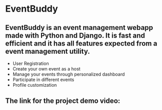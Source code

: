 # EventBuddy
## EventBuddy is an event management webapp made with Python and Django. It is fast and efficient and it has all features expected from a event management utility.
* User Registration
* Create your own event as a host
* Manage your events through personalized dashboard
* Participate in different events
* Profile customization
## The link for the project demo video:
[](https://drive.google.com/file/d/1MtsH6CD978gJKrZep3qHzcmg5TiWh7s6/view?usp=sharing)
